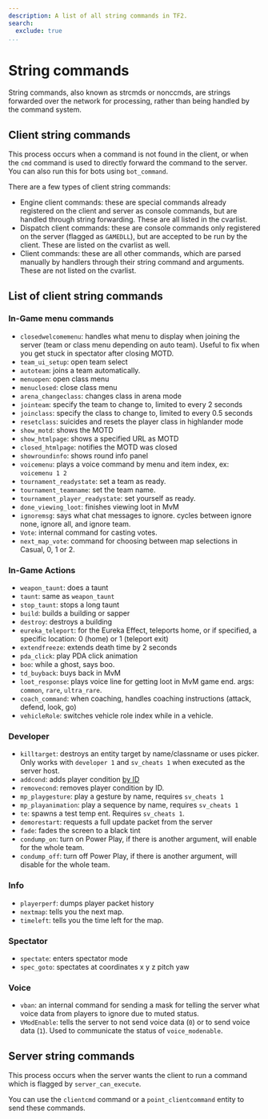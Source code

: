 ```yaml
---
description: A list of all string commands in TF2.
search:
  exclude: true
...
```


# String commands

String commands, also known as strcmds or nonccmds, are strings forwarded over the network for processing, rather than being handled by the command system.

## Client string commands

This process occurs when a command is not found in the client, or when the `cmd` command is used to directly forward the command to the server. You can also run this for bots using `bot_command`.

There are a few types of client string commands:

* Engine client commands: these are special commands already registered on the client and server as console commands, but are handled through string forwarding. These are all listed in the cvarlist.
* Dispatch client commands: these are console commands only registered on the server (flagged as `GAMEDLL`), but are accepted to be run by the client. These are listed on the cvarlist as well.
* Client commands: these are all other commands, which are parsed manually by handlers through their string command and arguments. These are not listed on the cvarlist.

## List of client string commands

### In-Game menu commands

* `closedwelcomemenu`: handles what menu to display when joining the server (team or class menu depending on auto team). Useful to fix when you get stuck in spectator after closing MOTD.
* `team_ui_setup`: open team select
* `autoteam`: joins a team automatically.
* `menuopen`: open class menu
* `menuclosed`: close class menu
* `arena_changeclass`: changes class in arena mode
* `jointeam`: specify the team to change to, limited to every 2 seconds
* `joinclass`: specify the class to change to, limited to every 0.5 seconds
* `resetclass`: suicides and resets the player class in highlander mode
* `show_motd`: shows the MOTD
* `show_htmlpage`: shows a specified URL as MOTD
* `closed_htmlpage`: notifies the MOTD was closed
* `showroundinfo`: shows round info panel
* `voicemenu`: plays a voice command by menu and item index, ex: `voicemenu 1 2`
* `tournament_readystate`: set a team as ready.
* `tournament_teamname`: set the team name.
* `tournament_player_readystate`: set yourself as ready.
* `done_viewing_loot`: finishes viewing loot in MvM
* `ignoremsg`: says what chat messages to ignore. cycles between ignore none, ignore all, and ignore team.
* `Vote`: internal command for casting votes.
* `next_map_vote`: command for choosing between map selections in Casual, 0, 1 or 2.

### In-Game Actions

* `weapon_taunt`: does a taunt
* `taunt`: same as `weapon_taunt`
* `stop_taunt`: stops a long taunt
* `build`: builds a building or sapper
* `destroy`: destroys a building
* `eureka_teleport`: for the Eureka Effect, teleports home, or if specified, a specific location: 0 (home) or 1 (teleport exit)
* `extendfreeze`: extends death time by 2 seconds
* `pda_click`: play PDA click animation
* `boo`: while a ghost, says boo.
* `td_buyback`: buys back in MvM
* `loot_response`: plays voice line for getting loot in MvM game end. args: `common`, `rare`, `ultra_rare`.
* `coach_command`: when coaching, handles coaching instructions (attack, defend, look, go)
* `vehicleRole`: switches vehicle role index while in a vehicle.

### Developer

* `killtarget`: destroys an entity target by name/classname or uses picker. Only works with `developer 1` and `sv_cheats 1` when executed as the server host.
* `addcond`: adds player condition [by ID](https://wiki.teamfortress.com/wiki/Cheats#addcond)
* `removecond`: removes player condition by ID.
* `mp_playgesture`: play a gesture by name, requires `sv_cheats 1`
* `mp_playanimation`: play a sequence by name, requires `sv_cheats 1`
* `te`: spawns a test temp ent. Requires `sv_cheats 1`.
* `demorestart`: requests a full update packet from the server
* `fade`: fades the screen to a black tint
* `condump_on`: turn on Power Play, if there is another argument, will enable for the whole team.
* `condump_off`: turn off Power Play, if there is another argument, will disable for the whole team.

### Info

* `playerperf`: dumps player packet history
* `nextmap`: tells you the next map.
* `timeleft`: tells you the time left for the map.

### Spectator

* `spectate`: enters spectator mode
* `spec_goto`: spectates at coordinates x y z pitch yaw

### Voice

* `vban`: an internal command for sending a mask for telling the server what voice data from players to ignore due to muted status.
* `VModEnable`: tells the server to not send voice data (`0`) or to send voice data (`1`). Used to communicate the status of `voice_modenable`.

## Server string commands

This process occurs when the server wants the client to run a command which is flagged by `server_can_execute`.

You can use the `clientcmd` command or a `point_clientcommand` entity to send these commands.
